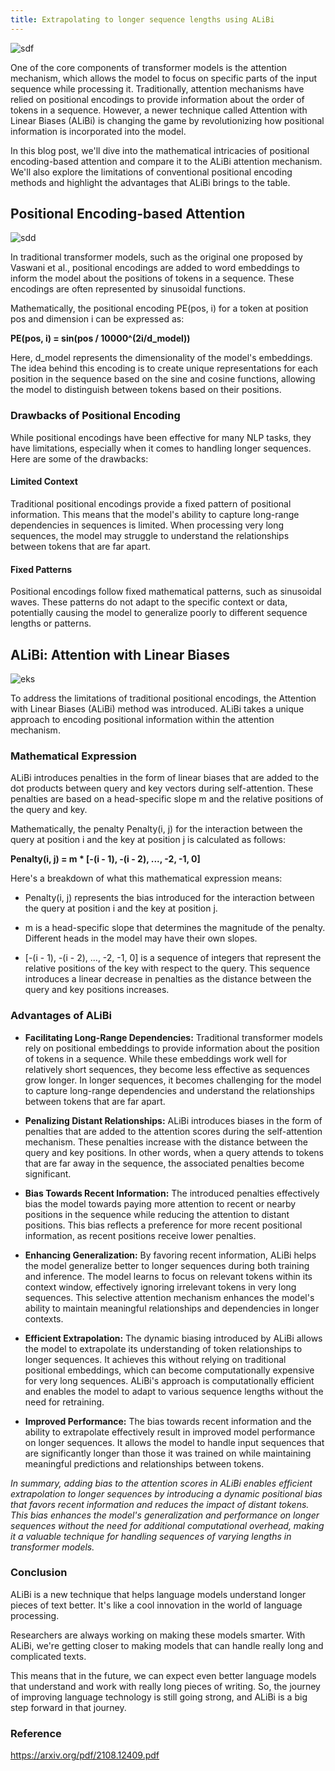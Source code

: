 ```yaml
---
title: Extrapolating to longer sequence lengths using ALiBi
---
```

![sdf](https://velog.velcdn.com/images/nawnoes/post/65aa29c4-19bc-488e-940f-3ce3ed6ba696/image.png)

One of the core components of transformer models is the attention mechanism, which allows the model to focus on specific parts of the input sequence while processing it. Traditionally, attention mechanisms have relied on positional encodings to provide information about the order of tokens in a sequence. However, a newer technique called Attention with Linear Biases (ALiBi) is changing the game by revolutionizing how positional information is incorporated into the model.

In this blog post, we'll dive into the mathematical intricacies of positional encoding-based attention and compare it to the ALiBi attention mechanism. We'll also explore the limitations of conventional positional encoding methods and highlight the advantages that ALiBi brings to the table.

## Positional Encoding-based Attention
![sdd](https://machinelearningmastery.com/wp-content/uploads/2022/01/PE3.png)

In traditional transformer models, such as the original one proposed by Vaswani et al., positional encodings are added to word embeddings to inform the model about the positions of tokens in a sequence. These encodings are often represented by sinusoidal functions.

Mathematically, the positional encoding PE(pos, i) for a token at position pos and dimension i can be expressed as:

**PE(pos, i) = sin(pos / 10000^(2i/d_model))**

Here, d_model represents the dimensionality of the model's embeddings. The idea behind this encoding is to create unique representations for each position in the sequence based on the sine and cosine functions, allowing the model to distinguish between tokens based on their positions.

### Drawbacks of Positional Encoding
While positional encodings have been effective for many NLP tasks, they have limitations, especially when it comes to handling longer sequences. Here are some of the drawbacks:

#### Limited Context
Traditional positional encodings provide a fixed pattern of positional information. This means that the model's ability to capture long-range dependencies in sequences is limited. When processing very long sequences, the model may struggle to understand the relationships between tokens that are far apart.

#### Fixed Patterns
Positional encodings follow fixed mathematical patterns, such as sinusoidal waves. These patterns do not adapt to the specific context or data, potentially causing the model to generalize poorly to different sequence lengths or patterns.

## ALiBi: Attention with Linear Biases
![eks](https://miro.medium.com/v2/resize:fit:1062/1*9D_DIgDJz5WQbreZ1a9xTA.png)

To address the limitations of traditional positional encodings, the Attention with Linear Biases (ALiBi) method was introduced. ALiBi takes a unique approach to encoding positional information within the attention mechanism.

### Mathematical Expression
ALiBi introduces penalties in the form of linear biases that are added to the dot products between query and key vectors during self-attention. These penalties are based on a head-specific slope m and the relative positions of the query and key.

Mathematically, the penalty Penalty(i, j) for the interaction between the query at position i and the key at position j is calculated as follows:

**Penalty(i, j) = m * [-(i - 1), -(i - 2), ..., -2, -1, 0]**

Here's a breakdown of what this mathematical expression means:

* Penalty(i, j) represents the bias introduced for the interaction between the query at position i and the key at position j.

* m is a head-specific slope that determines the magnitude of the penalty. Different heads in the model may have their own slopes.

* [-(i - 1), -(i - 2), ..., -2, -1, 0] is a sequence of integers that represent the relative positions of the key with respect to the query. This sequence introduces a linear decrease in penalties as the distance between the query and key positions increases.

### Advantages of ALiBi
* **Facilitating Long-Range Dependencies:** Traditional transformer models rely on positional embeddings to provide information about the position of tokens in a sequence. While these embeddings work well for relatively short sequences, they become less effective as sequences grow longer. In longer sequences, it becomes challenging for the model to capture long-range dependencies and understand the relationships between tokens that are far apart.

* **Penalizing Distant Relationships:** ALiBi introduces biases in the form of penalties that are added to the attention scores during the self-attention mechanism. These penalties increase with the distance between the query and key positions. In other words, when a query attends to tokens that are far away in the sequence, the associated penalties become significant.

* **Bias Towards Recent Information:** The introduced penalties effectively bias the model towards paying more attention to recent or nearby positions in the sequence while reducing the attention to distant positions. This bias reflects a preference for more recent positional information, as recent positions receive lower penalties.

* **Enhancing Generalization:** By favoring recent information, ALiBi helps the model generalize better to longer sequences during both training and inference. The model learns to focus on relevant tokens within its context window, effectively ignoring irrelevant tokens in very long sequences. This selective attention mechanism enhances the model's ability to maintain meaningful relationships and dependencies in longer contexts.

* **Efficient Extrapolation:** The dynamic biasing introduced by ALiBi allows the model to extrapolate its understanding of token relationships to longer sequences. It achieves this without relying on traditional positional embeddings, which can become computationally expensive for very long sequences. ALiBi's approach is computationally efficient and enables the model to adapt to various sequence lengths without the need for retraining.

* **Improved Performance:** The bias towards recent information and the ability to extrapolate effectively result in improved model performance on longer sequences. It allows the model to handle input sequences that are significantly longer than those it was trained on while maintaining meaningful predictions and relationships between tokens.

*In summary, adding bias to the attention scores in ALiBi enables efficient extrapolation to longer sequences by introducing a dynamic positional bias that favors recent information and reduces the impact of distant tokens. This bias enhances the model's generalization and performance on longer sequences without the need for additional computational overhead, making it a valuable technique for handling sequences of varying lengths in transformer models.*

### Conclusion
ALiBi is a new technique that helps language models understand longer pieces of text better. It's like a cool innovation in the world of language processing.

Researchers are always working on making these models smarter. With ALiBi, we're getting closer to making models that can handle really long and complicated texts.

This means that in the future, we can expect even better language models that understand and work with really long pieces of writing. So, the journey of improving language technology is still going strong, and ALiBi is a big step forward in that journey.

### Reference
https://arxiv.org/pdf/2108.12409.pdf







